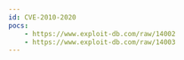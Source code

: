 ```yaml
---
id: CVE-2010-2020
pocs:
    - https://www.exploit-db.com/raw/14002
    - https://www.exploit-db.com/raw/14003
---
```

